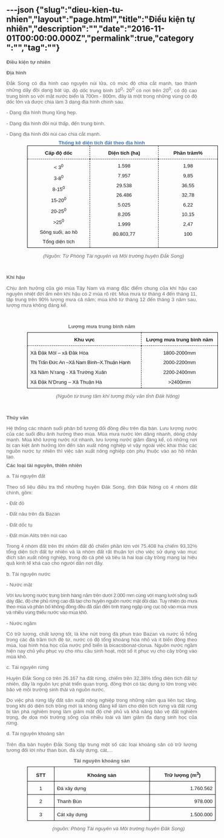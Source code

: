 ---json
{"slug":"dieu-kien-tu-nhien","layout":"page.html","title":"Điều kiện tự nhiên","description":"","date":"2016-11-01T00:00:00.000Z","permalink":true,"category":"","tag":""}
---
<p class="MsoNormal" style="margin-bottom: 6pt; padding: 0px; color: rgb(103, 103, 103); font-family: verdana, arial, helvetica, sans-serif; font-size: 13.3333px; line-height: normal; text-align: justify;"><b style="margin: 0px; padding: 0px;"><span style="margin: 0px; padding: 0px; font-size: 10pt; font-family: arial, sans-serif;">Điều kiện tự nhiên</span></b></p><p class="MsoNormal" style="margin-bottom: 6pt; padding: 0px; color: rgb(103, 103, 103); font-family: verdana, arial, helvetica, sans-serif; font-size: 13.3333px; line-height: normal; text-align: justify;"><b style="margin: 0px; padding: 0px;"><span lang="VI" style="margin: 0px; padding: 0px; font-size: 10pt; font-family: arial, sans-serif;">Địa hình</span></b></p><p class="MsoNormal" style="margin-bottom: 6pt; padding: 0px; color: rgb(103, 103, 103); font-family: verdana, arial, helvetica, sans-serif; font-size: 13.3333px; line-height: normal; text-align: justify;"><span lang="VI" style="margin: 0px; padding: 0px; font-size: 10pt; font-family: arial, sans-serif;">Đắk Song có địa hình cao nguyên núi lửa, có mức độ chia cắt mạnh, tạo thành những dãy đồi dạng bát úp</span><span style="margin: 0px; padding: 0px; font-size: 10pt; font-family: arial, sans-serif;">,</span><span lang="VI" style="margin: 0px; padding: 0px; font-size: 10pt; font-family: arial, sans-serif;">&nbsp;độ dốc trung bình 10<sup style="margin: 0px; padding: 0px;">0</sup>- 20<sup style="margin: 0px; padding: 0px;">0</sup>&nbsp;có nơi trên 20<sup style="margin: 0px; padding: 0px;">0</sup>, có độ cao trung bình so với mặt nước biển là 700m - 800m, đây là một trong những vùng có độ dốc lớn và được chia làm 3 dạng địa hình chính sau</span><span style="margin: 0px; padding: 0px; font-size: 10pt; font-family: arial, sans-serif;">.</span></p><p class="MsoNormal" style="margin-bottom: 6pt; padding: 0px; color: rgb(103, 103, 103); font-family: verdana, arial, helvetica, sans-serif; font-size: 13.3333px; line-height: normal; text-align: justify;"><span lang="VI" style="margin: 0px; padding: 0px; font-size: 10pt; font-family: arial, sans-serif;">- Dạng địa hình thung lũng hẹp</span><span style="margin: 0px; padding: 0px; font-size: 10pt; font-family: arial, sans-serif;">.</span></p><p class="MsoNormal" style="margin-bottom: 6pt; padding: 0px; color: rgb(103, 103, 103); font-family: verdana, arial, helvetica, sans-serif; font-size: 13.3333px; line-height: normal; text-align: justify;"><span lang="VI" style="margin: 0px; padding: 0px; font-size: 10pt; font-family: arial, sans-serif;">- Dạng địa hình đồi núi thấp, đến trung bình</span><span style="margin: 0px; padding: 0px; font-size: 10pt; font-family: arial, sans-serif;">.</span></p><p class="MsoNormal" style="margin-bottom: 6pt; padding: 0px; color: rgb(103, 103, 103); font-family: verdana, arial, helvetica, sans-serif; font-size: 13.3333px; line-height: normal; text-align: justify;"><span lang="VI" style="margin: 0px; padding: 0px; font-size: 10pt; font-family: arial, sans-serif;">- Dạng địa hình đồi núi cao chia cắt mạnh.</span><span style="margin: 0px; padding: 0px; font-size: 10pt; font-family: arial, sans-serif;"></span></p><div style="text-align: center;"><font color="#4078c0" face="arial, sans-serif"><span style="font-size: 13.3333px; line-height: normal;"><b>Thống kê diện tích đất theo địa hình</b></span></font></div><div align="center" style="margin: 0px; padding: 0px; color: rgb(103, 103, 103); font-family: verdana, arial, helvetica, sans-serif; font-size: 13.3333px; line-height: normal;"><table class="MsoNormalTable" border="1" cellspacing="0" cellpadding="0" style="margin: 0px 0px 0px 41.4pt; padding: 0px; font-size: 1em; border: none;"><tbody style="margin: 0px; padding: 0px;"><tr style="margin: 0px; padding: 0px; height: 9.3pt;"><td width="181" valign="top" style="margin: 0px; padding: 0cm 5.4pt; font-size: 8pt; width: 135.4pt; border-style: solid dashed dashed solid; border-color: windowtext; border-width: 1pt; height: 9.3pt;"><p class="MsoNormal" align="center" style="margin-bottom: 6pt; padding: 0px; text-align: center;"><b style="margin: 0px; padding: 0px;"><span style="margin: 0px; padding: 0px; font-size: 10pt; font-family: arial, sans-serif;">Cấp độ dốc</span></b></p></td><td width="193" valign="top" style="margin: 0px; padding: 0cm 5.4pt; font-size: 8pt; width: 144.75pt; border-top: 1pt solid windowtext; border-left: none; border-bottom: 1pt dashed windowtext; border-right: 1pt dashed windowtext; height: 9.3pt;"><p class="MsoNormal" align="center" style="margin-bottom: 6pt; padding: 0px; text-align: center;"><b style="margin: 0px; padding: 0px;"><span style="margin: 0px; padding: 0px; font-size: 10pt; font-family: arial, sans-serif;">Diện tích (ha)</span></b></p></td><td width="168" valign="top" style="margin: 0px; padding: 0cm 5.4pt; font-size: 8pt; width: 126.05pt; border-top: 1pt solid windowtext; border-left: none; border-bottom: 1pt dashed windowtext; border-right: 1pt solid windowtext; height: 9.3pt;"><p class="MsoNormal" align="center" style="margin-bottom: 6pt; padding: 0px; text-align: center;"><b style="margin: 0px; padding: 0px;"><span style="margin: 0px; padding: 0px; font-size: 10pt; font-family: arial, sans-serif;">Phần trăm%</span></b></p></td></tr><tr style="margin: 0px; padding: 0px; height: 80.3pt;"><td width="181" valign="top" style="margin: 0px; padding: 0cm 5.4pt; font-size: 8pt; width: 135.4pt; border-top: none; border-left: 1pt solid windowtext; border-bottom: 1pt solid windowtext; border-right: 1pt dashed windowtext; height: 80.3pt;"><p class="MsoNormal" align="center" style="margin-bottom: 6pt; padding: 0px; text-align: center;"><span style="margin: 0px; padding: 0px; font-size: 10pt; font-family: arial, sans-serif;">&lt; 3<sup style="margin: 0px; padding: 0px;">0</sup></span></p><p class="MsoNormal" align="center" style="margin-bottom: 6pt; padding: 0px; text-align: center;"><span style="margin: 0px; padding: 0px; font-size: 10pt; font-family: arial, sans-serif;">3-8<sup style="margin: 0px; padding: 0px;">0</sup></span></p><p class="MsoNormal" align="center" style="margin-bottom: 6pt; padding: 0px; text-align: center;"><span style="margin: 0px; padding: 0px; font-size: 10pt; font-family: arial, sans-serif;">8-15<sup style="margin: 0px; padding: 0px;">0</sup></span></p><p class="MsoNormal" align="center" style="margin-bottom: 6pt; padding: 0px; text-align: center;"><span style="margin: 0px; padding: 0px; font-size: 10pt; font-family: arial, sans-serif;">15-20<sup style="margin: 0px; padding: 0px;">0</sup></span></p><p class="MsoNormal" align="center" style="margin-bottom: 6pt; padding: 0px; text-align: center;"><span style="margin: 0px; padding: 0px; font-size: 10pt; font-family: arial, sans-serif;">20-25<sup style="margin: 0px; padding: 0px;">0</sup></span></p><p class="MsoNormal" align="center" style="margin-bottom: 6pt; padding: 0px; text-align: center;"><span style="margin: 0px; padding: 0px; font-size: 10pt; font-family: arial, sans-serif;">&gt;25<sup style="margin: 0px; padding: 0px;">0</sup></span></p><p class="MsoNormal" align="center" style="margin-bottom: 6pt; padding: 0px; text-align: center;"><span style="margin: 0px; padding: 0px; font-size: 10pt; font-family: arial, sans-serif;">Sông suối, ao hồ</span></p><p class="MsoNormal" align="center" style="margin-bottom: 6pt; padding: 0px; text-align: center;"><span style="margin: 0px; padding: 0px; font-size: 10pt; font-family: arial, sans-serif;">Tổng diện tích</span></p></td><td width="193" valign="top" style="margin: 0px; padding: 0cm 5.4pt; font-size: 8pt; width: 144.75pt; border-top: none; border-left: none; border-bottom: 1pt solid windowtext; border-right: 1pt dashed windowtext; height: 80.3pt;"><p class="MsoNormal" align="center" style="margin-bottom: 6pt; padding: 0px; text-align: center;"><span style="margin: 0px; padding: 0px; font-size: 10pt; font-family: arial, sans-serif;">1.598</span></p><p class="MsoNormal" align="center" style="margin-bottom: 6pt; padding: 0px; text-align: center;"><span style="margin: 0px; padding: 0px; font-size: 10pt; font-family: arial, sans-serif;">7.957</span></p><p class="MsoNormal" align="center" style="margin-bottom: 6pt; padding: 0px; text-align: center;"><span style="margin: 0px; padding: 0px; font-size: 10pt; font-family: arial, sans-serif;">29.538</span></p><p class="MsoNormal" align="center" style="margin-bottom: 6pt; padding: 0px; text-align: center;"><span style="margin: 0px; padding: 0px; font-size: 10pt; font-family: arial, sans-serif;">26.486</span></p><p class="MsoNormal" align="center" style="margin-bottom: 6pt; padding: 0px; text-align: center;"><span style="margin: 0px; padding: 0px; font-size: 10pt; font-family: arial, sans-serif;">5.025</span></p><p class="MsoNormal" align="center" style="margin-bottom: 6pt; padding: 0px; text-align: center;"><span style="margin: 0px; padding: 0px; font-size: 10pt; font-family: arial, sans-serif;">8.205</span></p><p class="MsoNormal" align="center" style="margin-bottom: 6pt; padding: 0px; text-align: center;"><span style="margin: 0px; padding: 0px; font-size: 10pt; font-family: arial, sans-serif;">1.999</span></p><p class="MsoNormal" align="center" style="margin-bottom: 6pt; padding: 0px; text-align: center;"><span style="margin: 0px; padding: 0px; font-size: 10pt; font-family: arial, sans-serif;">80.803,77</span></p></td><td width="168" valign="top" style="margin: 0px; padding: 0cm 5.4pt; font-size: 8pt; width: 126.05pt; border-top: none; border-left: none; border-bottom: 1pt solid windowtext; border-right: 1pt solid windowtext; height: 80.3pt;"><p class="MsoNormal" align="center" style="margin-bottom: 6pt; padding: 0px; text-align: center;"><span style="margin: 0px; padding: 0px; font-size: 10pt; font-family: arial, sans-serif;">1,98</span></p><p class="MsoNormal" align="center" style="margin-bottom: 6pt; padding: 0px; text-align: center;"><span style="margin: 0px; padding: 0px; font-size: 10pt; font-family: arial, sans-serif;">9,85</span></p><p class="MsoNormal" align="center" style="margin-bottom: 6pt; padding: 0px; text-align: center;"><span style="margin: 0px; padding: 0px; font-size: 10pt; font-family: arial, sans-serif;">36,55</span></p><p class="MsoNormal" align="center" style="margin-bottom: 6pt; padding: 0px; text-align: center;"><span style="margin: 0px; padding: 0px; font-size: 10pt; font-family: arial, sans-serif;">32,78</span></p><p class="MsoNormal" align="center" style="margin-bottom: 6pt; padding: 0px; text-align: center;"><span style="margin: 0px; padding: 0px; font-size: 10pt; font-family: arial, sans-serif;">6,22</span></p><p class="MsoNormal" align="center" style="margin-bottom: 6pt; padding: 0px; text-align: center;"><span style="margin: 0px; padding: 0px; font-size: 10pt; font-family: arial, sans-serif;">10,15</span></p><p class="MsoNormal" align="center" style="margin-bottom: 6pt; padding: 0px; text-align: center;"><span style="margin: 0px; padding: 0px; font-size: 10pt; font-family: arial, sans-serif;">2,47</span></p><p class="MsoNormal" align="center" style="margin-bottom: 6pt; padding: 0px; text-align: center;"><span style="margin: 0px; padding: 0px; font-size: 10pt; font-family: arial, sans-serif;">100</span></p></td></tr></tbody></table></div><p class="MsoNormal" style="text-align: center; margin-bottom: 6pt; padding: 0px; color: rgb(103, 103, 103); font-family: verdana, arial, helvetica, sans-serif; font-size: 13.3333px; line-height: normal; text-indent: 33.15pt;"><i style="margin: 0px; padding: 0px;"><span style="margin: 0px; padding: 0px; font-size: 10pt; font-family: arial, sans-serif;">&nbsp;&nbsp;&nbsp;&nbsp; (Nguồn: Từ Phòng Tài nguyên và Môi trường huyện Đắk Song)</span></i></p><p class="MsoNormal" style="margin-bottom: 6pt; padding: 0px; color: rgb(103, 103, 103); font-family: verdana, arial, helvetica, sans-serif; font-size: 13.3333px; line-height: normal; text-align: justify;"><i style="margin: 0px; padding: 0px;"><span style="margin: 0px; padding: 0px; font-size: 10pt; font-family: arial, sans-serif;">&nbsp;</span></i></p><p class="MsoNormal" style="margin-bottom: 6pt; padding: 0px; color: rgb(103, 103, 103); font-family: verdana, arial, helvetica, sans-serif; font-size: 13.3333px; line-height: normal; text-align: justify;"><b style="margin: 0px; padding: 0px;"><span lang="VI" style="margin: 0px; padding: 0px; font-size: 10pt; font-family: arial, sans-serif;">Khí hậ</span></b><b style="margin: 0px; padding: 0px;"><span style="margin: 0px; padding: 0px; font-size: 10pt; font-family: arial, sans-serif;">u</span></b><b style="margin: 0px; padding: 0px;"><i style="margin: 0px; padding: 0px;"><span style="margin: 0px; padding: 0px; font-size: 10pt; font-family: arial, sans-serif;"></span></i></b></p><p class="MsoNormal" style="margin-bottom: 6pt; padding: 0px; color: rgb(103, 103, 103); font-family: verdana, arial, helvetica, sans-serif; font-size: 13.3333px; line-height: normal; text-align: justify;"><span style="margin: 0px; padding: 0px; font-size: 10pt; font-family: arial, sans-serif;">Chịu ảnh hưởng của gió mùa Tây Nam và mang đặc điểm chung của khí hậu cao nguyên nhiệt đới ẩm nên khí hậu có 2 mùa rõ rệt</span><span lang="VI" style="margin: 0px; padding: 0px; font-size: 10pt; font-family: arial, sans-serif;">:&nbsp;</span><span style="margin: 0px; padding: 0px; font-size: 10pt; font-family: arial, sans-serif;">M</span><span lang="VI" style="margin: 0px; padding: 0px; font-size: 10pt; font-family: arial, sans-serif;">ùa mưa từ tháng 4 đến tháng 11, tập trung trên 90% lượng mưa cả năm; mùa khô từ tháng 12 đến tháng 3 năm sau, lượng mưa không đáng kể.</span><span style="margin: 0px; padding: 0px; font-size: 10pt; font-family: arial, sans-serif;"></span></p><p class="MsoNormal" style="margin-bottom: 6pt; padding: 0px; color: rgb(103, 103, 103); font-family: verdana, arial, helvetica, sans-serif; font-size: 13.3333px; line-height: normal; text-align: justify;"><span style="margin: 0px; padding: 0px; font-size: 10pt; font-family: arial, sans-serif;">&nbsp;</span></p><p class="MsoNormal" align="center" style="margin-bottom: 6pt; padding: 0px; color: rgb(103, 103, 103); font-family: verdana, arial, helvetica, sans-serif; font-size: 13.3333px; line-height: normal; text-align: center;"><b style="margin: 0px; padding: 0px;"><span style="margin: 0px; padding: 0px; font-size: 10pt; font-family: arial, sans-serif;">Lượng mưa trung bình năm</span></b><span style="margin: 0px; padding: 0px; font-size: 10pt; font-family: arial, sans-serif;"></span></p><div align="center" style="margin: 0px; padding: 0px; color: rgb(103, 103, 103); font-family: verdana, arial, helvetica, sans-serif; font-size: 13.3333px; line-height: normal;"><table class="MsoNormalTable" border="1" cellspacing="0" cellpadding="0" style="margin: 0px 0px 0px 41.4pt; padding: 0px; font-size: 1em; border: none;"><tbody style="margin: 0px; padding: 0px;"><tr style="margin: 0px; padding: 0px;"><td width="330" valign="top" style="margin: 0px; padding: 0cm 5.4pt; font-size: 8pt; width: 247.5pt; border-style: solid dashed dashed solid; border-color: windowtext; border-width: 1pt;"><p class="MsoNormal" align="center" style="margin-bottom: 6pt; padding: 0px; text-align: center;"><b style="margin: 0px; padding: 0px;"><span lang="VI" style="margin: 0px; padding: 0px; font-size: 10pt; font-family: arial, sans-serif;">Khu vực</span></b><b style="margin: 0px; padding: 0px;"><span style="margin: 0px; padding: 0px; font-size: 10pt; font-family: arial, sans-serif;"></span></b></p></td><td width="210" valign="top" style="margin: 0px; padding: 0cm 5.4pt; font-size: 8pt; width: 157.5pt; border-top: 1pt solid windowtext; border-left: none; border-bottom: 1pt dashed windowtext; border-right: 1pt solid windowtext;"><p class="MsoNormal" align="center" style="margin-bottom: 6pt; padding: 0px; text-align: center;"><b style="margin: 0px; padding: 0px;"><span lang="VI" style="margin: 0px; padding: 0px; font-size: 10pt; font-family: arial, sans-serif;">Lượng mưa</span></b><b style="margin: 0px; padding: 0px;"><span lang="VI" style="margin: 0px; padding: 0px; font-size: 10pt; font-family: arial, sans-serif;">&nbsp;</span></b><b style="margin: 0px; padding: 0px;"><span lang="VI" style="margin: 0px; padding: 0px; font-size: 10pt; font-family: arial, sans-serif;">trung bình năm</span></b><b style="margin: 0px; padding: 0px;"><span style="margin: 0px; padding: 0px; font-size: 10pt; font-family: arial, sans-serif;"></span></b></p></td></tr><tr style="margin: 0px; padding: 0px;"><td width="330" valign="top" style="margin: 0px; padding: 0cm 5.4pt; font-size: 8pt; width: 247.5pt; border-top: none; border-left: 1pt solid windowtext; border-bottom: 1pt solid windowtext; border-right: 1pt dashed windowtext;"><p class="MsoNormal" style="margin-bottom: 6pt; padding: 0px; text-align: justify;"><span lang="VI" style="margin: 0px; padding: 0px; font-size: 10pt; font-family: arial, sans-serif;">Xã Đăk Môl – xã Đăk Hòa&nbsp;&nbsp;&nbsp;&nbsp;&nbsp;&nbsp;&nbsp;&nbsp;&nbsp;</span><span style="margin: 0px; padding: 0px; font-size: 10pt; font-family: arial, sans-serif;"></span></p><p class="MsoNormal" style="margin-bottom: 6pt; padding: 0px; text-align: justify;"><span lang="VI" style="margin: 0px; padding: 0px; font-size: 10pt; font-family: arial, sans-serif; top: 2pt; letter-spacing: -0.3pt;">Thị Trấn Đức An –Xã Nam Bình–X.Thuận Hạnh</span><span style="margin: 0px; padding: 0px; font-size: 10pt; font-family: arial, sans-serif; top: 2pt; letter-spacing: -0.3pt;"></span></p><p class="MsoNormal" style="margin-bottom: 6pt; padding: 0px; text-align: justify;"><span lang="VI" style="margin: 0px; padding: 0px; font-size: 10pt; font-family: arial, sans-serif;">Xã Nâm N’rang</span><span lang="VI" style="margin: 0px; padding: 0px; font-size: 10pt; font-family: arial, sans-serif;">&nbsp;</span><span lang="VI" style="margin: 0px; padding: 0px; font-size: 10pt; font-family: arial, sans-serif;">-</span><span lang="VI" style="margin: 0px; padding: 0px; font-size: 10pt; font-family: arial, sans-serif;">&nbsp;</span><span lang="VI" style="margin: 0px; padding: 0px; font-size: 10pt; font-family: arial, sans-serif;">Xã Trường Xuân</span><span style="margin: 0px; padding: 0px; font-size: 10pt; font-family: arial, sans-serif;"></span></p><p class="MsoNormal" style="margin-bottom: 6pt; padding: 0px; text-align: justify;"><span lang="VI" style="margin: 0px; padding: 0px; font-size: 10pt; font-family: arial, sans-serif;">Xã Đăk N’Drung – Xã Thuận Hà</span><span style="margin: 0px; padding: 0px; font-size: 10pt; font-family: arial, sans-serif;"></span></p></td><td width="210" valign="top" style="margin: 0px; padding: 0cm 5.4pt; font-size: 8pt; width: 157.5pt; border-top: none; border-left: none; border-bottom: 1pt solid windowtext; border-right: 1pt solid windowtext;"><p class="MsoNormal" align="center" style="margin-bottom: 6pt; padding: 0px; text-align: center;"><span lang="VI" style="margin: 0px; padding: 0px; font-size: 10pt; font-family: arial, sans-serif;">1800-2000mm</span><span style="margin: 0px; padding: 0px; font-size: 10pt; font-family: arial, sans-serif;"></span></p><p class="MsoNormal" align="center" style="margin-bottom: 6pt; padding: 0px; text-align: center;"><span lang="VI" style="margin: 0px; padding: 0px; font-size: 10pt; font-family: arial, sans-serif;">2000-2200mm</span><span style="margin: 0px; padding: 0px; font-size: 10pt; font-family: arial, sans-serif;"></span></p><p class="MsoNormal" align="center" style="margin-bottom: 6pt; padding: 0px; text-align: center;"><span lang="VI" style="margin: 0px; padding: 0px; font-size: 10pt; font-family: arial, sans-serif;">2200-2400mm</span><span style="margin: 0px; padding: 0px; font-size: 10pt; font-family: arial, sans-serif;"></span></p><p class="MsoNormal" align="center" style="margin-bottom: 6pt; padding: 0px; text-align: center;"><span lang="VI" style="margin: 0px; padding: 0px; font-size: 10pt; font-family: arial, sans-serif;">&gt;2400mm</span><span style="margin: 0px; padding: 0px; font-size: 10pt; font-family: arial, sans-serif;"></span></p></td></tr></tbody></table></div><p class="MsoNormal" align="right" style="text-align: center; margin-bottom: 6pt; padding: 0px; color: rgb(103, 103, 103); font-family: verdana, arial, helvetica, sans-serif; font-size: 13.3333px; line-height: normal;"><span lang="VI" style="margin: 0px; padding: 0px; font-size: 10pt; font-family: arial, sans-serif;">&nbsp;&nbsp;&nbsp;&nbsp;&nbsp;&nbsp;&nbsp;&nbsp;&nbsp;&nbsp;&nbsp;&nbsp;<i style="margin: 0px; padding: 0px;">&nbsp;</i></span><i style="margin: 0px; padding: 0px;"><span style="margin: 0px; padding: 0px; font-size: 10pt; font-family: arial, sans-serif;">&nbsp;&nbsp;&nbsp;&nbsp;&nbsp;&nbsp;&nbsp;&nbsp;&nbsp;&nbsp;</span></i><i style="margin: 0px; padding: 0px;"><span lang="VI" style="margin: 0px; padding: 0px; font-size: 10pt; font-family: arial, sans-serif;">(Nguồn từ trung tâm khí tượng thủy văn tỉnh Đăk Nông</span></i><i style="margin: 0px; padding: 0px;"><span style="margin: 0px; padding: 0px; font-size: 10pt; font-family: arial, sans-serif;">)</span></i></p><p class="MsoNormal" style="margin-bottom: 6pt; padding: 0px; color: rgb(103, 103, 103); font-family: verdana, arial, helvetica, sans-serif; font-size: 13.3333px; line-height: normal; text-align: justify;"><b style="margin: 0px; padding: 0px;"><span style="margin: 0px; padding: 0px; font-size: 10pt; font-family: arial, sans-serif;"><br style="margin: 0px; padding: 0px;"></span></b></p><p class="MsoNormal" style="margin-bottom: 6pt; padding: 0px; color: rgb(103, 103, 103); font-family: verdana, arial, helvetica, sans-serif; font-size: 13.3333px; line-height: normal; text-align: justify;"><b style="margin: 0px; padding: 0px;"><span lang="VI" style="margin: 0px; padding: 0px; font-size: 10pt; font-family: arial, sans-serif;">Thủy văn</span></b><b style="margin: 0px; padding: 0px;"><span style="margin: 0px; padding: 0px; font-size: 10pt; font-family: arial, sans-serif;"></span></b></p><p class="MsoNormal" style="margin-bottom: 6pt; padding: 0px; color: rgb(103, 103, 103); font-family: verdana, arial, helvetica, sans-serif; font-size: 13.3333px; line-height: normal; text-align: justify;"><span lang="VI" style="margin: 0px; padding: 0px; font-size: 10pt; font-family: arial, sans-serif;">Hệ thống các nhánh suối phân bố tương đối đồng đều trên địa bàn. Lưu lượng nước của các suối đều ảnh hưởng theo mùa. Mùa mưa nước lớn dâng nhanh, dòng chảy mạnh. Mùa khô lượng nước rút nhanh, lưu lượng nước giảm đáng kể, có những nơi bị cạn kiệt ảnh hưởng lớn đến sản xuất nông nghiệp vì vậy ngoài việc khai thác các nguồn nước tự nhiên thì việc sản xuất nông nghiệp còn phụ thuộc vào ao hồ nhân tạo.</span></p><p class="4" style="margin: 0cm 0cm 6pt; padding: 0px; color: rgb(103, 103, 103); font-family: verdana, arial, helvetica, sans-serif; font-size: 13.3333px; line-height: normal; text-align: justify; text-indent: 0cm;"><a name="_Toc248247562" style="margin: 0px; padding: 0px;"></a><span style="margin: 0px; padding: 0px; font-size: 10pt; font-family: arial, sans-serif;"><strong style="margin: 0px; padding: 0px;">Các loại tài nguyên, thiên nhiên</strong></span></p><p class="MsoNormal" style="margin-bottom: 6pt; padding: 0px; color: rgb(103, 103, 103); font-family: verdana, arial, helvetica, sans-serif; font-size: 13.3333px; line-height: normal; text-align: justify;"><span style="margin: 0px; padding: 0px; font-size: 10pt; font-family: arial, sans-serif;">a. Tài nguyên đất</span></p><p class="MsoNormal" style="margin-bottom: 6pt; padding: 0px; color: rgb(103, 103, 103); font-family: verdana, arial, helvetica, sans-serif; font-size: 13.3333px; line-height: normal; text-align: justify;"><span lang="VI" style="margin: 0px; padding: 0px; font-size: 10pt; font-family: arial, sans-serif;">Theo số liệu điều tra thổ nhưỡng huyện Đăk Song, tỉnh Đăk Nông có 4 nhóm đất chính, gồm:</span></p><p class="MsoNormal" style="margin-bottom: 6pt; padding: 0px; color: rgb(103, 103, 103); font-family: verdana, arial, helvetica, sans-serif; font-size: 13.3333px; line-height: normal; text-align: justify;"><span style="margin: 0px; padding: 0px; font-size: 10pt; font-family: arial, sans-serif;">- Đất đỏ</span></p><p class="MsoNormal" style="margin-bottom: 6pt; padding: 0px; color: rgb(103, 103, 103); font-family: verdana, arial, helvetica, sans-serif; font-size: 13.3333px; line-height: normal; text-align: justify;"><span style="margin: 0px; padding: 0px; font-size: 10pt; font-family: arial, sans-serif;">- Đất nâu trên đá Bazan</span></p><p class="MsoNormal" style="margin-bottom: 6pt; padding: 0px; color: rgb(103, 103, 103); font-family: verdana, arial, helvetica, sans-serif; font-size: 13.3333px; line-height: normal; text-align: justify;"><span style="margin: 0px; padding: 0px; font-size: 10pt; font-family: arial, sans-serif;">- Đất dốc tụ</span></p><p class="MsoNormal" style="margin-bottom: 6pt; padding: 0px; color: rgb(103, 103, 103); font-family: verdana, arial, helvetica, sans-serif; font-size: 13.3333px; line-height: normal; text-align: justify;"><span style="margin: 0px; padding: 0px; font-size: 10pt; font-family: arial, sans-serif;">- Đất mùn Alits trên núi cao</span></p><p class="MsoNormal" style="margin-bottom: 6pt; padding: 0px; color: rgb(103, 103, 103); font-family: verdana, arial, helvetica, sans-serif; font-size: 13.3333px; line-height: normal; text-align: justify;"><span style="margin: 0px; padding: 0px; font-size: 10pt; font-family: arial, sans-serif;">Trong 4 nhóm đất trên thì nhóm đất đỏ chiếm phần lớn với 75.408 ha chiếm 93,32% tổng diện tích đất tự nhiên và là nhóm đất rất thuận lợi cho việc sử dụng vào mục đích sản xuất nông nghiệp, trong đó cà phê và tiêu là hai loại cây trồng mang lại hiệu quả kinh tế khá cao cho người dân nơi đây.</span><span lang="VI" style="margin: 0px; padding: 0px; font-size: 10pt; font-family: arial, sans-serif;">&nbsp;&nbsp;&nbsp;&nbsp;&nbsp;&nbsp;</span><span style="margin: 0px; padding: 0px; font-size: 10pt; font-family: arial, sans-serif;"></span></p><p class="MsoNormal" style="margin-bottom: 6pt; padding: 0px; color: rgb(103, 103, 103); font-family: verdana, arial, helvetica, sans-serif; font-size: 13.3333px; line-height: normal; text-align: justify;"><span style="margin: 0px; padding: 0px; font-size: 10pt; font-family: arial, sans-serif;">b.&nbsp;</span><span lang="VI" style="margin: 0px; padding: 0px; font-size: 10pt; font-family: arial, sans-serif;">Tài nguyên nước</span><span style="margin: 0px; padding: 0px; font-size: 10pt; font-family: arial, sans-serif;"></span></p><p class="MsoNormal" style="margin-bottom: 6pt; padding: 0px; color: rgb(103, 103, 103); font-family: verdana, arial, helvetica, sans-serif; font-size: 13.3333px; line-height: normal; text-align: justify;"><span lang="VI" style="margin: 0px; padding: 0px; font-size: 10pt; font-family: arial, sans-serif;">- Nước mặt</span><span style="margin: 0px; padding: 0px; font-size: 10pt; font-family: arial, sans-serif;"></span></p><p class="MsoNormal" style="margin-bottom: 6pt; padding: 0px; color: rgb(103, 103, 103); font-family: verdana, arial, helvetica, sans-serif; font-size: 13.3333px; line-height: normal; text-align: justify;"><span lang="VI" style="margin: 0px; padding: 0px; font-size: 10pt; font-family: arial, sans-serif; letter-spacing: -0.4pt;">Với lưu lượng nước trung bình hàng năm trên dưới 2.000 mm cùng với mạng lưới sông suối dày đặc, độ che phủ rừng cao đã tạo cho huyện nguồn nước mặt dồi dào. Tuy nhiên do mưa theo mùa và phân bố không đồng đều đã dẫn đến tình trạng ngập úng cục bộ vào mùa mưa và nhiều vùng thiếu nước vào mùa khô.</span></p><p class="MsoNormal" style="margin-bottom: 6pt; padding: 0px; color: rgb(103, 103, 103); font-family: verdana, arial, helvetica, sans-serif; font-size: 13.3333px; line-height: normal; text-align: justify;"><span lang="VI" style="margin: 0px; padding: 0px; font-size: 10pt; font-family: arial, sans-serif;">- Nước ngầm</span><span style="margin: 0px; padding: 0px; font-size: 10pt; font-family: arial, sans-serif;"></span></p><p class="MsoNormal" style="margin-bottom: 6pt; padding: 0px; color: rgb(103, 103, 103); font-family: verdana, arial, helvetica, sans-serif; font-size: 13.3333px; line-height: normal; text-align: justify;"><span lang="VI" style="margin: 0px; padding: 0px; font-size: 10pt; font-family: arial, sans-serif;">Có trữ lượng, chất lượng tốt, là khe nứt trong đá phun trào Bazan và nước lỗ hổng trong các đá trầm tích đệ tứ, nước có độ tổng khoáng hóa nhỏ và ít biến động theo mùa</span><span style="margin: 0px; padding: 0px; font-size: 10pt; font-family: arial, sans-serif;">,</span><span lang="VI" style="margin: 0px; padding: 0px; font-size: 10pt; font-family: arial, sans-serif;">&nbsp;loại hình hóa học của nước phổ biến là bicacsbonat-clorua. Nguồn nước ngầm hiện nay chủ yếu phục vụ cho nhu cầu sinh hoạt, một số ít phục vụ cho cây trồng vào mùa khô.</span><span style="margin: 0px; padding: 0px; font-size: 10pt; font-family: arial, sans-serif;"></span></p><p class="MsoNormal" style="margin-bottom: 6pt; padding: 0px; color: rgb(103, 103, 103); font-family: verdana, arial, helvetica, sans-serif; font-size: 13.3333px; line-height: normal; text-align: justify;"><span style="margin: 0px; padding: 0px; font-size: 10pt; font-family: arial, sans-serif;">c.&nbsp;</span><span lang="VI" style="margin: 0px; padding: 0px; font-size: 10pt; font-family: arial, sans-serif;">Tài nguyên rừng</span><span style="margin: 0px; padding: 0px; font-size: 10pt; font-family: arial, sans-serif;"></span></p><p class="MsoNormal" style="margin-bottom: 6pt; padding: 0px; color: rgb(103, 103, 103); font-family: verdana, arial, helvetica, sans-serif; font-size: 13.3333px; line-height: normal; text-align: justify;"><span lang="VI" style="margin: 0px; padding: 0px; font-size: 10pt; font-family: arial, sans-serif;">Huyện Đắk Song có trên 26.167 ha đất rừng, chiếm trên 32,38% tổng diện tích đất tự nhiên, đây là nguồn lực phát triển quan trọng, đồng thời có tác dụng to lớn trong việc bảo vệ môi trường sinh thái và nguồn nước.</span></p><p class="MsoBodyText2" style="margin-bottom: 0px; padding: 0px; color: rgb(103, 103, 103); font-family: verdana, arial, helvetica, sans-serif; font-size: 13.3333px; line-height: normal; text-align: justify;"><span lang="VI" style="margin: 0px; padding: 0px; font-size: 10pt; font-family: arial, sans-serif;">Do việc phá rừng lấy đất sản xuất nông nghiệp trong những năm qua liên tục tăng, trong khi dó diện tích trồng mới là không đáng kể làm cho diện tích rừng và đất rừng bị tàn phá nghiêm trọng làm giảm mật độ chê phủ và khả năng bảo vệ đất nghiêm trọng, đe dọa môi trường sống của nhiều loài và làm giảm đa dạng sinh học của rừng.</span><span style="margin: 0px; padding: 0px; font-size: 10pt; font-family: arial, sans-serif;"></span></p><p class="MsoBodyText2" style="margin-bottom: 0px; padding: 0px; color: rgb(103, 103, 103); font-family: verdana, arial, helvetica, sans-serif; font-size: 13.3333px; line-height: normal; text-align: justify;"><span style="margin: 0px; padding: 0px; font-size: 10pt; font-family: arial, sans-serif;">d. Tài nguyên khoáng sản</span></p><p class="MsoBodyText2" style="margin-bottom: 0px; padding: 0px; color: rgb(103, 103, 103); font-family: verdana, arial, helvetica, sans-serif; font-size: 13.3333px; line-height: normal; text-align: justify;"><span style="margin: 0px; padding: 0px; font-size: 10pt; font-family: arial, sans-serif;">Trên địa bàn huyện Đắk Song tập trung một số các loại khoáng sản có trữ lượng tương đối lới như than bùn, đá xây dựng, cát,...</span></p><p class="MsoNormal" align="center" style="margin-bottom: 6pt; padding: 0px; color: rgb(103, 103, 103); font-family: verdana, arial, helvetica, sans-serif; font-size: 13.3333px; line-height: normal; text-align: center;"><b style="margin: 0px; padding: 0px;"><span style="margin: 0px; padding: 0px; font-size: 10pt; font-family: arial, sans-serif;">Tài nguyên khoáng sản</span></b><span style="margin: 0px; padding: 0px; font-size: 10pt; font-family: arial, sans-serif;"></span></p><div align="center" style="margin: 0px; padding: 0px; color: rgb(103, 103, 103); font-family: verdana, arial, helvetica, sans-serif; font-size: 13.3333px; line-height: normal;"><table class="MsoNormalTable" border="0" cellspacing="0" cellpadding="0" width="498" style="margin: 0px 0px 0px 41.4pt; padding: 0px; font-size: 1em; width: 373.5pt;"><tbody style="margin: 0px; padding: 0px;"><tr style="margin: 0px; padding: 0px; height: 18.75pt;"><td width="60" valign="bottom" style="margin: 0px; padding: 0cm 5.4pt; font-size: 8pt; width: 44.8pt; border: 1pt solid windowtext; height: 18.75pt;"><p class="MsoNormal" align="center" style="margin-bottom: 6pt; padding: 0px; text-align: center;"><b style="margin: 0px; padding: 0px;"><span style="margin: 0px; padding: 0px; font-size: 10pt; font-family: arial, sans-serif;">STT</span></b></p></td><td width="264" valign="bottom" style="margin: 0px; padding: 0cm 5.4pt; font-size: 8pt; width: 198.2pt; border-top: 1pt solid windowtext; border-right: 1pt solid windowtext; border-bottom: 1pt solid windowtext; border-left: none; height: 18.75pt;"><p class="MsoNormal" align="center" style="margin-bottom: 6pt; padding: 0px; text-align: center;"><b style="margin: 0px; padding: 0px;"><span style="margin: 0px; padding: 0px; font-size: 10pt; font-family: arial, sans-serif;">Khoáng sản</span></b></p></td><td width="174" valign="bottom" style="margin: 0px; padding: 0cm 5.4pt; font-size: 8pt; width: 130.5pt; border-top: 1pt solid windowtext; border-right: 1pt solid windowtext; border-bottom: 1pt solid windowtext; border-left: none; height: 18.75pt;"><p class="MsoNormal" align="center" style="margin-bottom: 6pt; padding: 0px; text-align: center;"><b style="margin: 0px; padding: 0px;"><span style="margin: 0px; padding: 0px; font-size: 10pt; font-family: arial, sans-serif;">Trữ lượng (m<sup style="margin: 0px; padding: 0px;">3</sup>)</span></b></p></td></tr><tr style="margin: 0px; padding: 0px; height: 18.75pt;"><td width="60" valign="bottom" style="margin: 0px; padding: 0cm 5.4pt; font-size: 8pt; width: 44.8pt; border-right: 1pt solid windowtext; border-bottom: 1pt solid windowtext; border-left: 1pt solid windowtext; border-top: none; height: 18.75pt;"><p class="MsoNormal" align="center" style="margin-bottom: 6pt; padding: 0px; text-align: center;"><span style="margin: 0px; padding: 0px; font-size: 10pt; font-family: arial, sans-serif;">1</span></p></td><td width="264" valign="bottom" style="margin: 0px; padding: 0cm 5.4pt; font-size: 8pt; width: 198.2pt; border-top: none; border-left: none; border-bottom: 1pt solid windowtext; border-right: 1pt solid windowtext; height: 18.75pt;"><p class="MsoNormal" style="margin-bottom: 6pt; padding: 0px;"><span style="margin: 0px; padding: 0px; font-size: 10pt; font-family: arial, sans-serif;">Đá xây dựng</span></p></td><td width="174" valign="bottom" style="margin: 0px; padding: 0cm 5.4pt; font-size: 8pt; width: 130.5pt; border-top: none; border-left: none; border-bottom: 1pt solid windowtext; border-right: 1pt solid windowtext; height: 18.75pt;"><p class="MsoNormal" align="right" style="margin-bottom: 6pt; padding: 0px; text-align: right;"><span style="margin: 0px; padding: 0px; font-size: 10pt; font-family: arial, sans-serif;">1.760.562</span></p></td></tr><tr style="margin: 0px; padding: 0px; height: 18.75pt;"><td width="60" valign="bottom" style="margin: 0px; padding: 0cm 5.4pt; font-size: 8pt; width: 44.8pt; border-right: 1pt solid windowtext; border-bottom: 1pt solid windowtext; border-left: 1pt solid windowtext; border-top: none; height: 18.75pt;"><p class="MsoNormal" align="center" style="margin-bottom: 6pt; padding: 0px; text-align: center;"><span style="margin: 0px; padding: 0px; font-size: 10pt; font-family: arial, sans-serif;">2</span></p></td><td width="264" valign="bottom" style="margin: 0px; padding: 0cm 5.4pt; font-size: 8pt; width: 198.2pt; border-top: none; border-left: none; border-bottom: 1pt solid windowtext; border-right: 1pt solid windowtext; height: 18.75pt;"><p class="MsoNormal" style="margin-bottom: 6pt; padding: 0px;"><span style="margin: 0px; padding: 0px; font-size: 10pt; font-family: arial, sans-serif;">Thanh Bùn</span></p></td><td width="174" valign="bottom" style="margin: 0px; padding: 0cm 5.4pt; font-size: 8pt; width: 130.5pt; border-top: none; border-left: none; border-bottom: 1pt solid windowtext; border-right: 1pt solid windowtext; height: 18.75pt;"><p class="MsoNormal" align="right" style="margin-bottom: 6pt; padding: 0px; text-align: right;"><span style="margin: 0px; padding: 0px; font-size: 10pt; font-family: arial, sans-serif;">978.000</span></p></td></tr><tr style="margin: 0px; padding: 0px; height: 18.75pt;"><td width="60" valign="bottom" style="margin: 0px; padding: 0cm 5.4pt; font-size: 8pt; width: 44.8pt; border-right: 1pt solid windowtext; border-bottom: 1pt solid windowtext; border-left: 1pt solid windowtext; border-top: none; height: 18.75pt;"><p class="MsoNormal" align="center" style="margin-bottom: 6pt; padding: 0px; text-align: center;"><span style="margin: 0px; padding: 0px; font-size: 10pt; font-family: arial, sans-serif;">3</span></p></td><td width="264" valign="bottom" style="margin: 0px; padding: 0cm 5.4pt; font-size: 8pt; width: 198.2pt; border-top: none; border-left: none; border-bottom: 1pt solid windowtext; border-right: 1pt solid windowtext; height: 18.75pt;"><p class="MsoNormal" style="margin-bottom: 6pt; padding: 0px;"><span style="margin: 0px; padding: 0px; font-size: 10pt; font-family: arial, sans-serif;">Cát xây dựng</span></p></td><td width="174" valign="bottom" style="margin: 0px; padding: 0cm 5.4pt; font-size: 8pt; width: 130.5pt; border-top: none; border-left: none; border-bottom: 1pt solid windowtext; border-right: 1pt solid windowtext; height: 18.75pt;"><p class="MsoNormal" align="right" style="margin-bottom: 6pt; padding: 0px; text-align: right;"><span style="margin: 0px; padding: 0px; font-size: 10pt; font-family: arial, sans-serif;">1.500.000</span></p></td></tr></tbody></table></div><p class="MsoBodyText2" style="text-align: center; margin-bottom: 0px; padding: 0px; color: rgb(103, 103, 103); font-family: verdana, arial, helvetica, sans-serif; font-size: 13.3333px; line-height: normal; text-indent: 36pt;"><span style="margin: 0px; padding: 0px; font-size: 10pt; font-family: arial, sans-serif;">&nbsp;&nbsp;&nbsp;&nbsp;&nbsp;&nbsp;&nbsp;&nbsp;&nbsp;&nbsp;&nbsp;<i style="margin: 0px; padding: 0px;">(nguồn: Phòng Tài nguyên và Môi trường huyện Đăk Song)</i></span></p><div><span style="margin: 0px; padding: 0px; font-size: 10pt; font-family: arial, sans-serif;"><i style="margin: 0px; padding: 0px;"><br></i></span></div>